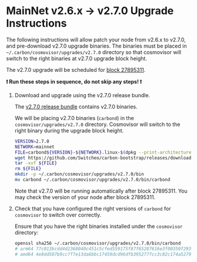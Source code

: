 # MainNet v2.6.x -> v2.7.0 Upgrade Instructions

The following instructions will allow patch your node from v2.6.x to v2.7.0, and pre-download v2.7.0 upgrade binaries. The binaries must be placed in `~/.carbon/cosmovisor/upgrades/v2.7.0` directory so that cosmovisor will switch to the right binaries at v2.7.0 upgrade block height.

The v2.7.0 upgrade will be scheduled for [block 27895311](https://scan.carbon.network).

**:exclamation: Run these steps in sequence, do not skip any steps! :exclamation:**

1. Download and upgrade using the v2.7.0 release bundle.

    The [v2.7.0 release bundle](https://github.com/Switcheo/carbon-bootstrap/releases/tag/v2.7.0) contains v2.7.0 binaries.

    We will be placing v2.7.0 binaries (`carbond`) in the `cosmovisor/upgrades/v2.7.0` directory. Cosmovisor will switch to the right binary during the upgrade block height.

    ```bash
    VERSION=2.7.0
    NETWORK=mainnet
    FILE=carbond${VERSION}-${NETWORK}.linux-$(dpkg --print-architecture).tar.gz
    wget https://github.com/Switcheo/carbon-bootstrap/releases/download/v${VERSION}/${FILE}
    tar -xvf ${FILE}
    rm ${FILE}
    mkdir -p ~/.carbon/cosmovisor/upgrades/v2.7.0/bin
    mv carbond ~/.carbon/cosmovisor/upgrades/v2.7.0/bin/carbond
    ```

    Note that v2.7.0 will be running automatically after block 27895311. You may check the version of your node after block 27895311.

2. Check that you have configured the right versions of `carbond` for `cosmovisor` to switch over correctly.

    Ensure that you have the right binaries installed under the `cosmovisor` directory:

    ```bash
    openssl sha256 ~/.carbon/cosmovisor/upgrades/v2.7.0/bin/carbond
    # arm64 77c013bcdd4d2368040c451c5cfed559175f87f65287616e3f00350f293eeb89
    # amd64 4e8dd507b9cc7f7e13da6bbc17459dcd96dfb395277fcc3c82c174a5279918ed
    ```
